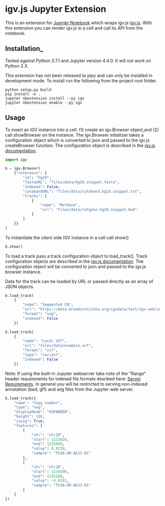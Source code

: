 # igv.js Jupyter Extension

This is an extension for [Jupyter Notebook](http://jupyter.org/) which
wraps igv.js [igv.js](https://github.com/igvteam/igv.js).  With this
extension you can render igv.js in a cell and call its API from
the notebook.

## Installation_

Tested against Python 3.7.1 and Jupyter version 4.4.0. It will not work on Python 2.X.

This extension has not been released to pipy and can only be installed
in development mode.  To install run the following from the project
root folder.

```
python setup.py build
pip install -e .
jupyter nbextension install --py igv
jupyter nbextension enable --py igv

```

## Usage

To insert an IGV instance into a cell:  (1) create an igv.Browser object,and (2) call showBrowser on the instance.
The igv.Browser initializer takes a configuration object which is converted to json and passed to the igv.js
createBrowser function.   The configuration object is described in the
[igv.js documentation](https://github.com/igvteam/igv.js/wiki/Browser-Configuration-2.0).


```python
import igv

b = igv.Browser(
    {"reference": {
        "id": "hg19",
        "fastaURL": "files/data/hg19.snippet.fasta",
        "indexed": False,
        "cytobandURL": "files/data/cytoband.hg19.snippet.txt",
        "tracks": [
            {
                "name": "RefGene",
                "url": "files/data/refgene.hg19.snippet.bed"
            }
        ]
    }}
)
```


To instantiate the client side IGV instance in a cell call show()


```python
b.show()
```

To load a track pass a track configuration object to load_track().  Track configuration
objects are described in the [igv.js documentation](https://github.com/igvteam/igv.js/wiki/Tracks-2.0).
The configuration object will be converted to json and passed to the igv.js browser
instance.

Data for the track can be loaded by URL or passed directly as an array of JSON objects.


```python
b.load_track(
    {
        "name": "Segmented CN",
        "url": "https://data.broadinstitute.org/igvdata/test/igv-web/segmented_data_080520.seg.gz",
        "format": "seg",
        "indexed": False
    })

```


```python
b.load_track(
    {
        "name": "Local VCF",
        "url": "files/data/example.vcf",
        "format": "vcf",
        "type": "variant",
        "indexed": False
    })
```
Note: If using the built-in Jupyter webserver take note of the "Range" header
requirements for indexed file formats desribed here: [Server Requirements](https://github.com/igvteam/igv.js/wiki/Data-Server-Requirements).
In general you will be restricted to serving non-indexed annotation (bed, gff) and wig files from the Jupyter web server.

```python
b.load_track({
    "name": "Copy number",
    "type": "seg",
    "displayMode": "EXPANDED",
    "height": 100,
    "isLog": True,
    "features": [
        {
            "chr": "chr20",
            "start": 1233820,
            "end": 1235000,
            "value": 0.8239,
            "sample": "TCGA-OR-A5J2-01"
        },
        {
            "chr": "chr20",
            "start": 1234500,
            "end": 1235180,
            "value": -0.8391,
            "sample": "TCGA-OR-A5J3-01"
        }
    ]
})
```